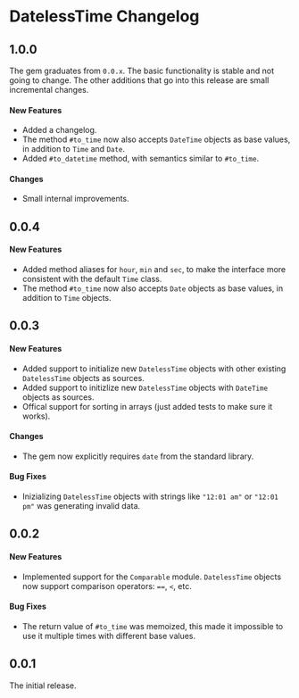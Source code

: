 # DatelessTime Changelog

## 1.0.0

The gem graduates from `0.0.x`. The basic functionality is stable and not going to change. The other additions that go into this release are small incremental changes.

#### New Features

* Added a changelog.  
* The method `#to_time` now also accepts `DateTime` objects as base values, in addition to `Time` and `Date`.  
* Added `#to_datetime` method, with semantics similar to `#to_time`.

#### Changes

* Small internal improvements.

## 0.0.4
#### New Features

* Added method aliases for `hour`, `min` and `sec`, to make the interface more consistent with the default `Time` class.  
* The method `#to_time` now also accepts `Date` objects as base values, in addition to `Time` objects.

## 0.0.3
#### New Features

* Added support to initialize new `DatelessTime` objects with other existing `DatelessTime` objects as sources.  
* Added support to initizlize new `DatelessTime` objects with `DateTime` objects as sources.  
* Offical support for sorting in arrays (just added tests to make sure it works).  

#### Changes

* The gem now explicitly requires `date` from the standard library.

#### Bug Fixes

* Inizializing `DatelessTime` objects with strings like `"12:01 am"` or `"12:01 pm"` was generating invalid data.

## 0.0.2

#### New Features

* Implemented support for the `Comparable` module. `DatelessTime` objects now support comparison operators: `==`, `<`, etc.

#### Bug Fixes

* The return value of `#to_time` was memoized, this made it impossible to use it multiple times with different base values.

## 0.0.1

The initial release.

